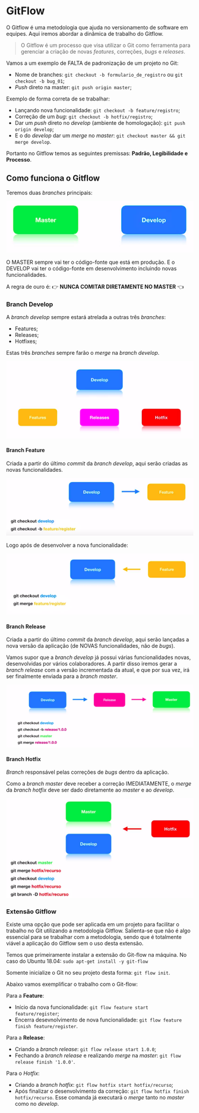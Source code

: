 # GitFlow

O Gitflow é uma metodologia que ajuda no versionamento de software em equipes. Aqui iremos abordar a dinâmica de trabalho do Gitflow.

> O Gitflow é um processo que visa utilizar o Git como ferramenta para gerenciar a criação de novas *features*, correções, *bugs* e *releases*.

Vamos a um exemplo de FALTA de padronização de um projeto no Git:

- Nome de branches: `git checkout -b formulario_de_registro` ou `git checkout -b bug_01`;
- *Push* direto na master: `git push origin master`;

Exemplo de forma correta de se trabalhar:

- Lançando nova funcionalidade: `git checkout -b feature/registro`;
- Correção de um *bug*: `git checkout -b hotfix/registro`;
- Dar um *push* direto no *develop* (ambiente de homologação): `git push origin develop`;
- E o do *develop* dar um *merge* no *master*: `git checkout master && git merge develop`.

Portanto no Gitflow temos as seguintes premissas: **Padrão, Legibilidade e Processo**.

## Como funciona o Gitflow

Teremos duas *branches* principais:

![Master e Develop](git-branches.png)

O MASTER sempre vai ter o código-fonte que está em produção. E o DEVELOP vai ter o código-fonte em desenvolvimento incluindo novas funcionalidades.

A regra de ouro é: 👉 **NUNCA COMITAR DIRETAMENTE NO MASTER** 👈

### Branch Develop

A *branch develop* sempre estará atrelada a outras três *branches*:
- Features;
- Releases;
- Hotfixes;

Estas três *branches* sempre farão o *merge* na *branch develop*.

![Develop](develop.png)

#### Branch Feature

Criada a partir do último *commit* da *branch develop*, aqui serão criadas as novas funcionalidades.

![Develop -> Features](develop-features.png)

Logo após de desenvolver a nova funcionalidade:

![Develop -> Features Done](develop-features-done.png)

#### Branch Release

Criada a partir do último *commit* da *branch develop*, aqui serão lançadas a nova versão da aplicação (de NOVAS funcionalidades, não de *bugs*).

Vamos supor que a *branch develop* já possui várias funcionalidades novas, desenvolvidas por vários colaboradores. A partir disso iremos gerar a *branch release* com a versão incrementada da atual, e que por sua vez, irá ser finalmente enviada para a *branch master*.

![Develop -> Releases](develop-releases.png)

#### Branch Hotfix

*Branch* responsável pelas correções de *bugs* dentro da aplicação.

Como a *branch master* deve receber a correção IMEDIATAMENTE, o *merge* da *branch hotfix* deve ser dado diretamente ao *master* e ao *develop*.

![Hotfix](hotfix.png)

### Extensão Gitflow

Existe uma opção que pode ser aplicada em um projeto para facilitar o trabalho no Git utilizando a metodologia Gitflow. Salienta-se que não é algo essencial para se trabalhar com a metodologia, sendo que é totalmente viável a aplicação do Gitflow sem o uso desta extensão.

Temos que primeiramente instalar a extensão do Git-flow na máquina. No caso do Ubuntu 18.04: `sudo apt-get install -y git-flow`

Somente inicialize o Git no seu projeto desta forma: `git flow init`.

Abaixo vamos exemplificar o trabalho com o Git-flow:

Para a **Feature**:
- Início da nova funcionalidade: `git flow feature start feature/register`;
- Encerra desevnolvimento de nova funcionalidade: `git flow feature finish feature/register`.

Para a **Release**:
- Criando a *branch release*: `git flow release start 1.0.0`;
- Fechando a *branch release* e realizando *merge* na *master*: `git flow release finish '1.0.0'`.

Para o *Hotfix*:
- Criando a *branch hotfix*: `git flow hotfix start hotfix/recurso`;
- Após finalizar o desenvolvimento da correção: `git flow hotfix finish hotfix/recurso`. Esse comanda já executará o *merge* tanto no *master* como no *develop*.